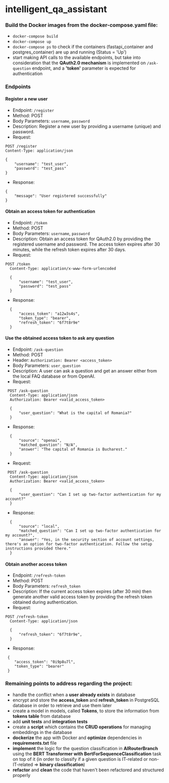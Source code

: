 # intelligent_qa_assistant

### Build the Docker images from the docker-compose.yaml file:
- `docker-compose build`
- `docker-compose up`
- `docker-compose ps` to check if the containers (fastapi_container and postgres_container) are up and running (Status = 'Up')
- start making API calls to the available endpoints, but take into consideration that the **QAuth2.0 mechanism** is implemented on `/ask-question` endpoint, and a **'token'** parameter is expected for authentication

### Endpoints

#### Register a new user
 - Endpoint: `/register` 
 - Method: POST
 - Body Parameters: `username`, `password`
 - Description: Register a new user by providing a username (unique) and password.
 - Request:
  ```
  POST /register
  Content-Type: application/json
  
  {
      "username": "test_user",
      "password": "test_pass"
  }
```
 - Response:
  ```
  {
      "message": "User registered successfully"
  }
```

#### Obtain an access token for authentication

 - Endpoint: `/token`
 - Method: POST 
 - Body Parameters: `username`, `password`
 - Description: Obtain an access token for QAuth2.0 by providing the registered username and password. The access token expires after 30 minutes, while the refresh token expires after 30 days.
 - Request: 
  ```
  POST /token
    Content-Type: application/x-www-form-urlencoded
    
    {
        "username": "test_user",
        "password": "test_pass"
    }
```
 - Response:
  ```
    {
        "access_token": "a12w3s4s",
        "token_type": "bearer",
        "refresh_token": "6f7t8r9e"
    }
```

#### Use the obtained access token to ask any question 

 - Endpoint: `/ask-question`
 - Method: POST 
 - Header: `Authorization: Bearer <access_token>`
 - Body Parameters: `user_question`
 - Description: A user can ask a question and get an answer either from the local FAQ database or from OpenAI.
 - Request: 
  ```
   POST /ask-question
    Content-Type: application/json
    Authorization: Bearer <valid_access_token>
    
    {
        "user_question": "What is the capital of Romania?"
    }
```
 - Response: 
  ```
    {
        "source": "openai",
        "matched_question": "N/A",
        "answer": "The capital of Romania is Bucharest."
    }
```

 - Request: 
  ```
   POST /ask-question
    Content-Type: application/json
    Authorization: Bearer <valid_access_token>
    
    {
        "user_question": "Can I set up two-factor authentication for my account?"
    }
```
 - Response: 
  ```
    {
        "source": "local",
        "matched_question": "Can I set up two-factor authentication for my account?",
        "answer": "Yes, in the security section of account settings, there's an option for two-factor authentication. Follow the setup instructions provided there."
    }
```

#### Obtain another access token

 - Endpoint: `/refresh-token`
 - Method: POST 
 - Body Parameters: `refresh_token`
 - Description: If the current access token expires (after 30 min) then generate another valid access token by providing the refresh token obtained during authentication.
 - Request: 
  ```
  POST /refresh-token
    Content-Type: application/json
    
    {
        "refresh_token": "6f7t8r9e",
    }
```
 - Response: 
  ```
   {
      "access_token": "0i9p8u7l",
      "token_type": "bearer"
   }
```

### Remaining points to address regarding the project:
- handle the conflict when a **user already exists** in database
- encrypt and store the **access_token** and **refresh_token** in PostgreSQL database in order to retrieve and use them later
- create a model in models, called **Tokens**, to store the information from **tokens table** from database
- add **unit tests** and **integration tests**
- create a **script** which contains the **CRUD operations** for managing embeddings in the database
- **dockerize** the app with Docker and **optimize** dependencies in **requirements.txt** file
- **implement** the logic for the question classification in **AIRouterBranch** using the **BERT Transformer with BertForSequenceClassification** task on top of it (in order to classify if a given question is IT-related or non-IT-related => **binary classification**)
- **refactor** and **clean** the code that haven't been refactored and structured properly
